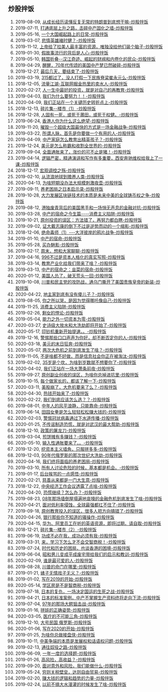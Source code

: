 ## 炒股拌饭
1. 2019-08-09, [从成长经历读懂反复无常的特朗普到底想干嘛-炒股拌饭 ](从成长经历读懂反复无常的特朗普到底想干嘛.md)
1. 2019-07-11, [打通底层上升之路，击碎中产固化之墙-炒股拌饭 ](打通底层上升之路击碎中产固化之墙.md)
1. 2019-05-16, [一个大国崛起路上的日常-炒股拌饭 ](一个大国崛起路上的日常.md)
1. 2019-03-07, [悲情英雄褚时健？-炒股拌饭 ](悲情英雄褚时健.md)
1. 2019-11-12, [上帝给了拉美人最丰富的资源，唯独没给他们装个脑子-炒股拌饭 ](上帝给了拉美人最丰富的资源唯独没给他们装个脑子.md)
1. 2019-01-30, [假故事流行的背后是人心-炒股拌饭 ](假故事流行的背后是人心.md)
1. 2019-05-10, [韩国折叠--汉江奇迹、崛起的财阀和内卷化的民众-炒股拌饭 ](韩国折叠汉江奇迹崛起的财阀和内卷化的民众.md)
1. 2019-04-29, [醒醒，70年代传颂的美国中产梦已然破碎-炒股拌饭 ](醒醒70年代传颂的美国中产梦已然破碎.md)
1. 2019-12-27, [最后几天，要结束了-炒股拌饭 ](最后几天要结束了.md)
1. 2019-03-19, [315都过了，没人打假一下民族脊梁崔永元么-炒股拌饭 ](315都过了没人打假一下民族脊梁崔永元么.md)
1. 2018-12-05, [流量江湖-互联网掘金热里的卖水人-炒股拌饭 ](流量江湖互联网掘金热里的卖水人.md)
1. 2020-02-27, [人一生中最好的投资，就是对自己的再教育-炒股拌饭 ](人一生中最好的投资就是对自己的再教育.md)
1. 2019-04-03, [我们为什么要努力！！-炒股拌饭 ](我们为什么要努力.md)
1. 2020-04-09, [我们正站在一个关键历史转折点上-炒股拌饭 ](我们正站在一个关键历史转折点上.md)
1. 2018-12-13, [碎片集--楼市（1）-炒股拌饭 ](碎片集楼市1.md)
1. 2018-12-28, [人固有一死，或死于莆田，或死于权健。-炒股拌饭 ](人固有一死或死于莆田或死于权健.md)
1. 2019-06-24, [香港人你为什么这么绝望-炒股拌饭 ](香港人你为什么这么绝望.md)
1. 2019-11-20, [摧毁一个超级大国最快的方式是一场金融战争-炒股拌饭 ](摧毁一个超级大国最快的方式是一场金融战争.md)
1. 2019-03-22, [所谓人脉，首先是你要做一个有用的人-炒股拌饭 ](所谓人脉首先是你要做一个有用的人.md)
1. 2019-04-09, [中产家庭怎么教育出精英孩子？-炒股拌饭 ](中产家庭怎么教育出精英孩子.md)
1. 2019-12-24, [美元是怎么称霸和收割全世界的-炒股拌饭 ](美元是怎么称霸和收割全世界的.md)
1. 2019-09-04, [全面通胀来了，涨价的可不止是猪！-炒股拌饭 ](全面通胀来了涨价的可不止是猪.md)
1. 2019-04-14, [逻辑严密，精通演讲和写作有多重要，西安奔驰维权给我上了一课-炒股拌饭 ](逻辑严密精通演讲和写作有多重要西安奔驰维权给我上了一课.md)
1. 2018-12-17, [宏观调控之殇-炒股拌饭 ](宏观调控之殇.md)
1. 2019-02-10, [从流浪地球到赡养人类-炒股拌饭 ](从流浪地球到赡养人类.md)
1. 2020-04-13, [为啥短期没办法大规模刺激夜壶-炒股拌饭 ](为啥短期没办法大规模刺激夜壶.md)
1. 2019-09-11, [养老困局之日本启示录-炒股拌饭 ](养老困局之日本启示录.md)
1. 2019-10-28, [大力发展区块链技术的本质是未来中美的全球铸币权之争-炒股拌饭 ](大力发展区块链技术的本质是未来中美的全球铸币权之争.md)
1. 2019-08-12, [港独废青背后的美国黑手和一场悄无声息的金融对抗-炒股拌饭 ](港独废青背后的美国黑手和一场悄无声息的金融对抗.md)
1. 2019-03-28, [中产的宿命之今生篇----消费主义陷阱-炒股拌饭 ](中产的宿命之今生篇消费主义陷阱.md)
1. 2019-10-21, [原创投资的误区：方法错了，再努力都白瞎-炒股拌饭 ](原创投资的误区方法错了再努力都白瞎.md)
1. 2019-09-02, [证大戴志康的倒下不过是逆势而动的一个缩影-炒股拌饭 ](证大戴志康的倒下不过是逆势而动的一个缩影.md)
1. 2018-12-06, [绝命毒师（1）---大洋彼岸的鸦片战争-炒股拌饭 ](绝命毒师1大洋彼岸的鸦片战争.md)
1. 2019-01-10, [中产的宿命-炒股拌饭 ](中产的宿命.md)
1. 2019-05-28, [买办魅影-炒股拌饭 ](买办魅影.md)
1. 2019-02-17, [周末，想和大家聊聊-炒股拌饭 ](周末想和大家聊聊.md)
1. 2019-04-16, [996不过是资本人格化的真实写照-炒股拌饭 ](996不过是资本人格化的真实写照.md)
1. 2019-03-14, [教育产业化给我们带来了啥？-炒股拌饭 ](教育产业化给我们带来了啥.md)
1. 2019-03-13, [中产的宿命之：韭菜的宿命-炒股拌饭 ](中产的宿命之韭菜的宿命.md)
1. 2020-01-12, [美国人怂了，破天荒头一回-炒股拌饭 ](美国人怂了破天荒头一回.md)
1. 2019-10-08, [川普和民主党的攻防战，通乌门撕开了美国贵族皇帝的新装-炒股拌饭 ](川普和民主党的攻防战通乌门撕开了美国贵族皇帝的新装.md)
1. 2020-04-22, [地主家到底有没有傻儿子？-炒股拌饭 ](地主家到底有没有傻儿子.md)
1. 2019-08-05, [你之所以哭，是因为觉得哪吒像自己-炒股拌饭 ](你之所以哭是因为觉得哪吒像自己.md)
1. 2019-11-25, [消费主义陷阱-炒股拌饭 ](消费主义陷阱.md)
1. 2019-02-26, [剩女的悖论-炒股拌饭 ](剩女的悖论.md)
1. 2019-05-04, [能力之外一切资本为零-炒股拌饭 ](能力之外一切资本为零.md)
1. 2020-03-27, [史诗级大放水和大洗劫即将开始了-炒股拌饭 ](史诗级大放水和大洗劫即将开始了.md)
1. 2020-05-17, [印钞机重新开始提速。。-炒股拌饭 ](印钞机重新开始提速.md)
1. 2019-12-16, [警惕那些口口声声为你好，却不断否定你的人-炒股拌饭 ](警惕那些口口声声为你好却不断否定你的人.md)
1. 2020-03-18, [美元的末日狂奔-炒股拌饭 ](美元的末日狂奔.md)
1. 2020-05-07, [两次大危机之前到底发生了啥？-炒股拌饭 ](两次大危机之前到底发生了啥.md)
1. 2019-11-05, [不是啥都不好做，而是信息社会你正在被淘汰-炒股拌饭 ](不是啥都不好做而是信息社会你正在被淘汰.md)
1. 2019-02-02, [35岁是个坎，为啥到岁数就不想要你了-炒股拌饭 ](35岁是个坎为啥到岁数就不想要你了.md)
1. 2020-04-02, [我们正站在一场大萧条前夜-炒股拌饭 ](我们正站在一场大萧条前夜.md)
1. 2019-09-27, [原创副业创收的误区，为啥你总掉进坑里-炒股拌饭 ](原创副业创收的误区为啥你总掉进坑里.md)
1. 2019-10-15, [每个做家长的，都该了解一下-炒股拌饭 ](每个做家长的都该了解一下.md)
1. 2020-03-11, [美股崩了，大危机要来了么？-炒股拌饭 ](美股崩了大危机要来了么.md)
1. 2020-04-30, [热钱开始来了-炒股拌饭 ](热钱开始来了.md)
1. 2020-02-22, [我们到底应该怎么选？？-炒股拌饭 ](我们到底应该怎么选.md)
1. 2019-08-01, [中年人的风平浪静，只能靠命-炒股拌饭 ](中年人的风平浪静只能靠命.md)
1. 2019-06-14, [田园女拳是怎么轻轻松松赚大钱的-炒股拌饭 ](田园女拳是怎么轻轻松松赚大钱的.md)
1. 2020-02-03, [警惕冠状病毒通过下水道传播-炒股拌饭 ](警惕冠状病毒通过下水道传播.md)
1. 2020-01-25, [不传谣制造恐慌，就是对武汉的最大帮助-炒股拌饭 ](不传谣制造恐慌就是对武汉的最大帮助.md)
1. 2018-12-10, [政策的屠龙刀-炒股拌饭 ](政策的屠龙刀.md)
1. 2019-03-04, [煎饼摊有多赚钱？-炒股拌饭 ](煎饼摊有多赚钱.md)
1. 2020-05-10, [输入性通胀要来了。。-炒股拌饭 ](输入性通胀要来了.md)
1. 2019-12-20, [挖资本主义墙角，只服拼多多-炒股拌饭 ](挖资本主义墙角只服拼多多.md)
1. 2019-12-03, [90年代俄罗斯的那次世纪大洗劫-炒股拌饭 ](90年代俄罗斯的那次世纪大洗劫.md)
1. 2020-04-16, [我们终将面临的养老困局-炒股拌饭 ](我们终将面临的养老困局.md)
1. 2019-03-10, [所有人讨论危险的时候，基本都是机会。-炒股拌饭 ](所有人讨论危险的时候基本都是机会.md)
1. 2019-01-17, [后台挨骂的一点感悟-炒股拌饭 ](后台挨骂的一点感悟.md)
1. 2020-02-21, [慈善从来都是一门大生意-炒股拌饭 ](慈善从来都是一门大生意.md)
1. 2018-12-22, [中央经济工作会议透露了点啥-炒股拌饭 ](中央经济工作会议透露了点啥.md)
1. 2020-04-20, [恐慌继续？怎么办？-炒股拌饭 ](恐慌继续怎么办.md)
1. 2019-08-23, [08年那场墙倒屋塌遍地哀嚎的金融危机到底发生了啥-炒股拌饭 ](08年那场墙倒屋塌遍地哀嚎的金融危机到底发生了啥.md)
1. 2020-04-21, [面对低利率侵蚀，全球最强都扛不住了-炒股拌饭 ](面对低利率侵蚀全球最强都扛不住了.md)
1. 2019-09-18, [原创教育投入的误区，很多人把方向搞错了-炒股拌饭 ](原创教育投入的误区很多人把方向搞错了.md)
1. 2020-04-26, [银行那些你不知道的骚操作-炒股拌饭 ](银行那些你不知道的骚操作.md)
1. 2020-04-15, [华为、阿里员工在听的英语资源，即将过期，请自取-炒股拌饭 ](华为阿里员工在听的英语资源即将过期请自取.md)
1. 2018-12-21, [碎片集--楼市（2）-炒股拌饭 ](碎片集楼市2.md)
1. 2019-06-19, [功成不必在我，成功必须有我-炒股拌饭 ](功成不必在我成功必须有我.md)
1. 2019-03-31, [来，学习下怎么才不会交智商税！-炒股拌饭 ](来学习下怎么才不会交智商税.md)
1. 2019-07-24, [时代和历史的困局，也谈香港的困境-炒股拌饭 ](时代和历史的困局也谈香港的困境.md)
1. 2019-06-04, [昭和男儿变成平成废宅带给我们的启示和教训-炒股拌饭 ](昭和男儿变成平成废宅带给我们的启示和教训.md)
1. 2020-02-09, [谁是最可爱的人-炒股拌饭 ](谁是最可爱的人.md)
1. 2019-08-28, [川普的命门在哪里-炒股拌饭 ](川普的命门在哪里.md)
1. 2019-01-21, [婊子无情戏子无义？-炒股拌饭 ](婊子无情戏子无义.md)
1. 2019-01-02, [写在2019的开始-炒股拌饭 ](写在2019的开始.md)
1. 2020-05-14, [学区房是不是智商税-炒股拌饭 ](学区房是不是智商税.md)
1. 2019-07-18, [日本的复仇，一场决定国运的生死之战-炒股拌饭 ](日本的复仇一场决定国运的生死之战.md)
1. 2019-04-21, [日本的标准案例，中产不掌握生产资料终将走向下流-炒股拌饭 ](日本的标准案例中产不掌握生产资料终将走向下流.md)
1. 2019-07-04, [97年的那场大鳄狙击战-炒股拌饭 ](97年的那场大鳄狙击战.md)
1. 2019-01-16, [拼娃的正确姿势-炒股拌饭 ](拼娃的正确姿势.md)
1. 2020-03-05, [医疗的不可能三角-炒股拌饭 ](医疗的不可能三角.md)
1. 2019-12-10, [大号民国 俄罗斯-炒股拌饭 ](大号民国俄罗斯.md)
1. 2020-01-06, [写在2020的开始-炒股拌饭 ](写在2020的开始.md)
1. 2019-01-25, [为啥你总做接盘侠-炒股拌饭 ](为啥你总做接盘侠.md)
1. 2019-10-11, [中美争端的本质是发展权和话语权问题-炒股拌饭 ](中美争端的本质是发展权和话语权问题.md)
1. 2019-02-13, [通往奴役之路-炒股拌饭 ](通往奴役之路.md)
1. 2019-06-09, [一年一度的选择题-炒股拌饭 ](一年一度的选择题.md)
1. 2019-01-26, [高风险，高收益？-炒股拌饭 ](高风险高收益.md)
1. 2019-09-20, [面对意外和风险，我们能做什么-炒股拌饭 ](面对意外和风险我们能做什么.md)
1. 2019-05-24, [穷则关税壁垒，达则自由贸易-炒股拌饭 ](穷则关税壁垒达则自由贸易.md)
1. 2019-02-20, [赚大钱的逻辑和趋势的力量-炒股拌饭 ](赚大钱的逻辑和趋势的力量.md)
1. 2019-02-24, [以前不搞大水漫灌的时候发生了啥-炒股拌饭 ](以前不搞大水漫灌的时候发生了啥.md)
